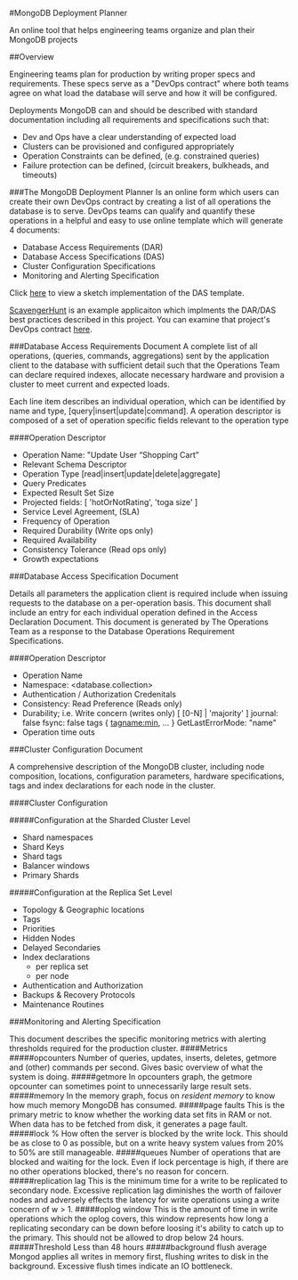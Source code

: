 #MongoDB Deployment Planner

An online tool that helps engineering teams organize and plan their MongoDB projects

##Overview

Engineering teams plan for production by writing proper specs and requirements. These specs serve as a "DevOps contract" where both teams agree on what load the database will serve and how  it will be configured.

Deployments MongoDB can and should be described with standard documentation including all requirements and specifications such that:

- Dev and Ops have a clear understanding of expected load
- Clusters can be provisioned and configured appropriately
- Operation Constraints can be defined, (e.g. constrained queries)
- Failure protection can be defined, (circuit breakers, bulkheads, and timeouts)

###The MongoDB Deployment Planner
Is an online form which users can create their own DevOps contract by creating a list of all operations the database is to serve. DevOps teams can qualify and quantify these operations in a helpful and easy to use online template which will generate 4 documents:

- Database Access Requirements (DAR)
- Database Access Specifications (DAS)
- Cluster Configuration Specifications
- Monitoring and Alerting Specification

Click [here]() to view a sketch implementation of the DAS template.

[ScavengerHunt](https://github.com/breinero/ScavengerHunt) is an example applicaiton  which implments the DAR/DAS best practices described in this project. You can examine that project's DevOps contract [here](https://github.com/breinero/ScavengerHunt/tree/master/specifications).

###Database Access Requirements Document
A complete list of all operations, (queries, commands, aggregations) sent by the application client to the database with sufficient detail such that the Operations Team can declare required indexes, allocate necessary hardware and provision a cluster to meet current and expected loads.

Each line item describes an individual operation, which can be identified by name and type, [query|insert|update|command]. A operation descriptor is composed of a set of operation specific fields relevant to the operation type 

####Operation Descriptor

- Operation Name: "Update User “Shopping Cart”
- Relevant Schema Descriptor
- Operation Type [read|insert|update|delete|aggregate]
- Query Predicates
- Expected Result Set Size
- Projected fields: [ 'hotOrNotRating', 'toga size' ]
- Service Level Agreement, (SLA)
- Frequency of Operation
- Required Durability (Write ops only)
- Required Availability
- Consistency Tolerance (Read ops only)
- Growth expectations

###Database Access Specification Document

Details all parameters the application client is required include when issuing requests to the database on a per-operation basis. This document shall include an entry for each individual operation defined in the Access Declaration Document. This document is generated by The Operations Team as a response to the Database Operations Requirement Specifications.

####Operation Descriptor
- Operation Name
- Namespace: <database.collection>
- Authentication / Authorization Credenitals
- Consistency: Read Preference (Reads only)
- Durability; i.e. Write concern (writes only) 
[ [0-N] | 'majority' ]
journal: false
fsync: false
tags { <tagname:min>, ... }
GetLastErrorMode: "name"
- Operation time outs

###Cluster Configuration Document  

A comprehensive description of the MongoDB cluster, including node composition, locations, configuration parameters, hardware specifications, tags and index declarations for each node in the cluster. 

####Cluster Configuration

#####Configuration at the Sharded Cluster Level
- Shard namespaces
- Shard Keys
- Shard tags
- Balancer windows
- Primary Shards

#####Configuration at the Replica Set Level
- Topology & Geographic locations
- Tags
- Priorities
- Hidden Nodes
- Delayed Secondaries
- Index declarations
	* per replica set
	* per node
- Authentication and Authorization
- Backups & Recovery Protocols
- 	Maintenance Routines

###Monitoring and Alerting Specification

This document describes the specific monitoring metrics with alerting thresholds required for the production cluster.
####Metrics
#####opcounters
Number of queries, updates, inserts, deletes, getmore and (other) commands per second. Gives basic overview of what the system is doing.
#####getmore
In opcounters graph, the getmore opcounter can sometimes point to unnecessarily large result sets.
#####memory
In the memory graph, focus on *resident memory* to know how much memory MongoDB has consumed.
#####page faults
This is the primary metric to know whether the working data set fits in RAM or not. When data has to be fetched from disk, it generates a page fault.
#####lock %
How often the server is blocked by the write lock. This should be as close to 0 as possible, but on a write heavy system values from 20% to 50% are still manageable.
#####queues
Number of operations that are blocked and waiting for the lock. Even if lock percentage is high, if there are no other operations blocked, there's no reason for concern.
#####replication lag
This is the minimum time for a write to be replicated to secondary node. Excessive replication lag diminishes the worth of failover nodes and adversely effects the latency for write operations using a write concern of w > 1.
#####oplog window
This is the amount of time in write operations which the oplog covers, this window represents how long a replicating secondary can be down before loosing it's ability to catch up to the primary. This should not be allowed to drop below 24 hours.
#####Threshold
Less than 48 hours
#####background flush average
Mongod applies all writes in memory first, flushing writes to disk in the background. Excessive flush times indicate an IO bottleneck.
